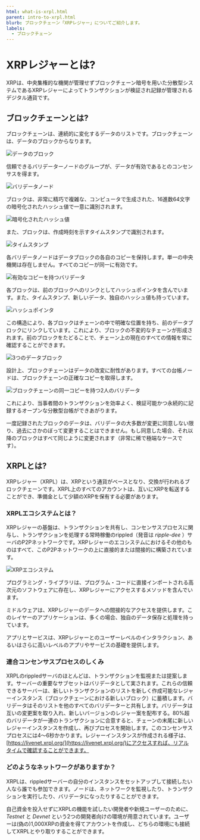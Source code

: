 ```yaml
---
html: what-is-xrpl.html
parent: intro-to-xrpl.html
blurb: ブロックチェーン「XRPレジャー」についてご紹介します。
labels:
  - ブロックチェーン
---
```


# XRPレジャーとは?

XRPは、中央集権的な機関が管理せずブロックチェーン暗号を用いた分散型システムであるXRPレジャーによってトランザクションが検証され記録が管理されるデジタル通貨です。

## ブロックチェーンとは?

ブロックチェーンは、連続的に変化するデータのリストです。ブロックチェーンは、データのブロックからなります。

![データのブロック](img/introduction2-data-block.png)

信頼できるバリデーターノードのグループが、データが有効であるとのコンセンサスを得ます。

![バリデータノード](img/introduction3-validators.png)

ブロックは、非常に精巧で複雑な、コンピュータで生成された、16進数64文字の暗号化されたハッシュ値で一意に識別されます。

![暗号化されたハッシュ値](img/introduction4-hash.png)

また、ブロックは、作成時刻を示すタイムスタンプで識別されます。

![タイムスタンプ](img/introduction5-time-stamp.png)

各バリデータノードはデータブロックの各自のコピーを保持します。単一の中央機関は存在しません。すべてのコピーが同一に有効です。

![有効なコピーを持つバリデータ](img/introduction6-valid-copies.png)

各ブロックは、前のブロックへのリンクとしてハッシュポインタを含んでいます。また、タイムスタンプ、新しいデータ、独自のハッシュ値も持っています。

![ハッシュポインタ](img/introduction7-two-blocks.png)

この構造により、各ブロックはチェーンの中で明確な位置を持ち、前のデータブロックにリンクしています。これにより、ブロックの不変的なチェーンが形成されます。前のブロックをたどることで、チェーン上の現在のすべての情報を常に確認することができます。

![3つのデータブロック](img/introduction8-3-blocks.png)

設計上、ブロックチェーンはデータの改変に耐性があります。すべての台帳ノードは、ブロックチェーンの正確なコピーを取得します。

![ブロックチェーンの同一コピーを持つ2人のバリデータ](img/introduction9-2-sets-of-3.png)

これにより、当事者間のトランザクションを効率よく、検証可能かつ永続的に記録するオープンな分散型台帳ができあがります。

一度記録されたブロックのデータは、バリデータの大多数が変更に同意しない限り、過去にさかのぼって変更することはできません。もし同意した場合、それ以降のブロックはすべて同じように変更されます（非常に稀で極端なケースです）。


## XRPLとは?

XRPレジャー（XRPL）は、XRPという通貨がベースとなり、交換が行われるブロックチェーンです。XRPL上のすべてのアカウントは、互いにXRPを転送することができ、準備金として少額のXRPを保有する必要があります。


### XRPLエコシステムとは？

XRPレジャーの基盤は、トランザクションを共有し、コンセンサスプロセスに関与し、トランザクションを処理する常時稼働のrippled（発音は _ripple-dee_ ）サーバのP2Pネットワークです。XRPレジャーのエコシステムにおけるその他のものはすべて、このP2Pネットワークの上に直接的または間接的に構築されています。

![XRPエコシステム](img/ecosystem.png)

プログラミング・ライブラリは、プログラム・コードに直接インポートされる高次元のソフトウェアに存在し、XRPレジャーにアクセスするメソッドを含んでいます。

ミドルウェアは、XRPレジャーのデータへの間接的なアクセスを提供します。このレイヤーのアプリケーションは、多くの場合、独自のデータ保存と処理を持っています。

アプリとサービスは、XRPレジャーとのユーザーレベルのインタラクション、あるいはさらに高いレベルのアプリやサービスの基礎を提供します。

### 連合コンセンサスプロセスのしくみ

XRPLのrippledサーバのほとんどは、トランザクションを監視または提案します。サーバーの重要なサブセットはバリデータとして実されます。これらの信頼できるサーバーは、新しいトランザクションのリストを新しく作成可能なレジャーインスタンス（ブロックチェーンにおける新しいブロック）に蓄積します。バリデータはそのリストを他のすべてのバリデーターと共有します。バリデータは互いの変更案を取り入れ、新しいバージョンのレジャー案を配布する。80%超のバリデータが一連のトランザクションに合意すると、チェーンの末尾に新しいレジャーインスタンスを作成し、再びプロセスを開始します。このコンセンサスプロセスには4～6秒かかります。レジャーインスタンスが作成される様子は、[https://livenet.xrpl.org/](https://livenet.xrpl.org/)にアクセスすれば、リアルタイムで確認することができます。

### どのようなネットワークがありますか？

XRPLは、rippledサーバーの自分のインスタンスをセットアップして接続したい人なら誰でも参加できます。ノードは、ネットワークを監視したり、トランザクションを実行したり、バリデータになったりすることができます。

自己資金を投入せずにXRPLの機能を試したい開発者や新規ユーザーのために、 _Testnet_ と _Devnet_ という2つの開発者向けの環境が用意されています。ユーザーは(偽の)1,000XRPの資金を得てアカウントを作成し、どちらの環境にも接続してXRPLとやり取りすることができます。
